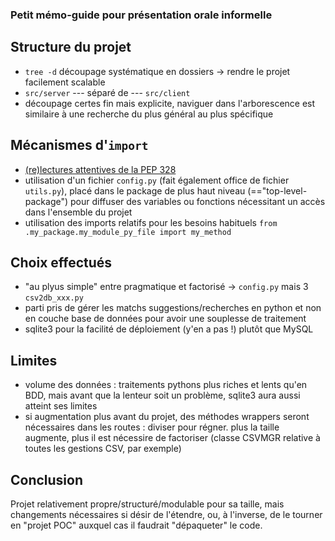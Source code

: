 ### Petit mémo-guide pour présentation orale informelle
## Structure du projet

* `tree -d` découpage systématique en dossiers -> rendre le projet facilement scalable
* `src/server` --- séparé de --- `src/client`
* découpage certes fin mais explicite, naviguer dans l'arborescence est similaire à une recherche du plus général au plus spécifique

## Mécanismes d'`import`

* [(re)lectures attentives de la PEP 328](https://www.python.org/dev/peps/pep-0328/)
* utilisation d'un fichier `config.py` (fait également office de fichier `utils.py`), placé dans le package de plus haut niveau (=="top-level-package") pour diffuser des variables ou fonctions nécessitant un accès dans l'ensemble du projet
* utilisation des imports relatifs pour les besoins habituels `from .my_package.my_module_py_file import my_method`

## Choix effectués

* "au plyus simple" entre pragmatique et factorisé -> `config.py` mais 3 `csv2db_xxx.py`
* parti pris de gérer les matchs suggestions/recherches en python et non en couche base de données pour avoir une souplesse de traitement
* sqlite3 pour la facilité de déploiement (y'en a pas !) plutôt que MySQL

## Limites

* volume des données : traitements pythons plus riches et lents qu'en BDD, mais avant que la lenteur soit un problème, sqlite3 aura aussi atteint ses limites
* si augmentation plus avant du projet, des méthodes wrappers seront nécessaires dans les routes : diviser pour régner. plus la taille augmente, plus il est nécessire de factoriser (classe CSVMGR relative à toutes les gestions CSV, par exemple)

## Conclusion

Projet relativement propre/structuré/modulable pour sa taille, mais changements nécessaires si désir de l'étendre, ou, à l'inverse, de le tourner en "projet POC" auxquel cas il faudrait "dépaqueter" le code.
